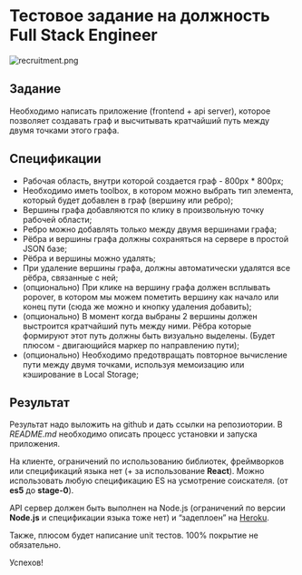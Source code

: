 # Тестовое задание на должность Full Stack Engineer

![recruitment.png](https://s23.postimg.org/nnxuhaosr/recruitment01.png)

## Задание

Необходимо написать приложение (frontend + api server), которое позволяет создавать граф и высчитывать кратчайший путь между двумя точками этого графа.

## Спецификации

- Рабочая область, внутри которой создается граф - 800px * 800px;
- Необходимо иметь toolbox, в котором можно выбрать тип элемента, который будет добавлен в граф (вершину или ребро);
- Вершины графа добавляются по клику в произвольную точку рабочей области;
- Ребро можно добавлять только между двумя вершинами графа;
- Рёбра и вершины графа должны сохраняться на сервере в простой JSON базе;
- Рёбра и вершины можно удалять;
- При удаление вершины графа, должны автоматически удалятся все рёбра, связанные с ней;
- (опционально) При клике на вершину графа должен всплывать popover, в котором мы можем пометить вершину как начало или конец пути (сюда же можно и кнопку удаления добавить);
- (опционально) В момент когда  выбраны 2 вершины должен выстроится кратчайший путь между ними. Рёбра которые формируют этот путь должны быть визуально выделены. (Будет плюсом - двигающийся маркер по направлению пути);
- (опционально) Необходимо предотвращать повторное вычисление пути между двумя точками, используя мемоизацию или кэширование в Local Storage;

## Результат

Результат надо выложить на github и дать ссылки на репозиотории. В _README.md_ необходимо описать процесс установки и запуска приложения.

На клиенте, ограничений по использованию библиотек, фреймворков или спецификаций языка нет (+ за использование **React**). Можно использовать любую спецификацию ES на усмотрение соискателя. (от **es5** до **stage-0**).

API сервер должен быть выполнен на Node.js (ограничений по версии **Node.js** и спецификации языка тоже нет) и “задеплоен” на [Heroku](https://www.heroku.com/).

Также, плюсом будет написание unit тестов. 100% покрытие не обязательно.

Успехов!
